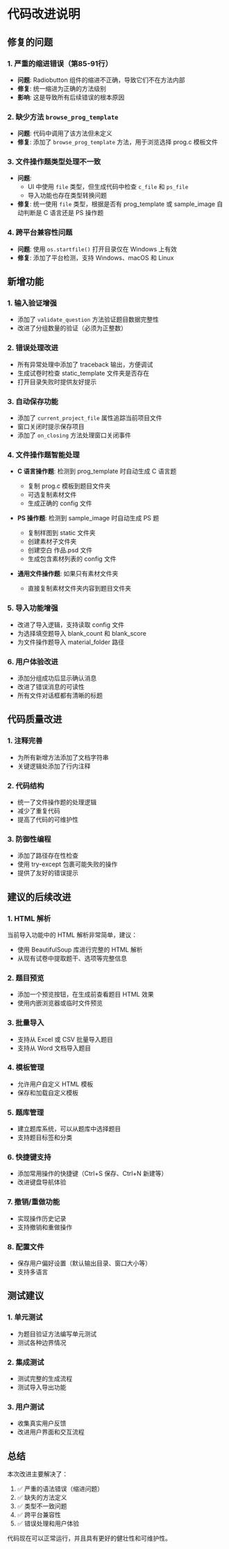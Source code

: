 # 代码改进说明

## 修复的问题

### 1. **严重的缩进错误（第85-91行）**
- **问题**: Radiobutton 组件的缩进不正确，导致它们不在方法内部
- **修复**: 统一缩进为正确的方法级别
- **影响**: 这是导致所有后续错误的根本原因

### 2. **缺少方法 `browse_prog_template`**
- **问题**: 代码中调用了该方法但未定义
- **修复**: 添加了 `browse_prog_template` 方法，用于浏览选择 prog.c 模板文件

### 3. **文件操作题类型处理不一致**
- **问题**: 
  - UI 中使用 `file` 类型，但生成代码中检查 `c_file` 和 `ps_file`
  - 导入功能也存在类型转换问题
- **修复**: 统一使用 `file` 类型，根据是否有 prog_template 或 sample_image 自动判断是 C 语言还是 PS 操作题

### 4. **跨平台兼容性问题**
- **问题**: 使用 `os.startfile()` 打开目录仅在 Windows 上有效
- **修复**: 添加了平台检测，支持 Windows、macOS 和 Linux

## 新增功能

### 1. **输入验证增强**
- 添加了 `validate_question` 方法验证题目数据完整性
- 改进了分组数量的验证（必须为正整数）

### 2. **错误处理改进**
- 所有异常处理中添加了 traceback 输出，方便调试
- 生成试卷时检查 static_template 文件夹是否存在
- 打开目录失败时提供友好提示

### 3. **自动保存功能**
- 添加了 `current_project_file` 属性追踪当前项目文件
- 窗口关闭时提示保存项目
- 添加了 `on_closing` 方法处理窗口关闭事件

### 4. **文件操作题智能处理**
- **C 语言操作题**: 检测到 prog_template 时自动生成 C 语言题
  - 复制 prog.c 模板到题目文件夹
  - 可选复制素材文件
  - 生成正确的 config 文件

- **PS 操作题**: 检测到 sample_image 时自动生成 PS 题
  - 复制样图到 static 文件夹
  - 创建素材子文件夹
  - 创建空白 作品.psd 文件
  - 生成包含素材列表的 config 文件

- **通用文件操作题**: 如果只有素材文件夹
  - 直接复制素材文件夹内容到题目文件夹

### 5. **导入功能增强**
- 改进了导入逻辑，支持读取 config 文件
- 为选择填空题导入 blank_count 和 blank_score
- 为文件操作题导入 material_folder 路径

### 6. **用户体验改进**
- 添加分组成功后显示确认消息
- 改进了错误消息的可读性
- 所有文件对话框都有清晰的标题

## 代码质量改进

### 1. **注释完善**
- 为所有新增方法添加了文档字符串
- 关键逻辑处添加了行内注释

### 2. **代码结构**
- 统一了文件操作题的处理逻辑
- 减少了重复代码
- 提高了代码的可维护性

### 3. **防御性编程**
- 添加了路径存在性检查
- 使用 try-except 包裹可能失败的操作
- 提供了友好的错误提示

## 建议的后续改进

### 1. **HTML 解析**
当前导入功能中的 HTML 解析非常简单，建议：
- 使用 BeautifulSoup 库进行完整的 HTML 解析
- 从现有试卷中提取题干、选项等完整信息

### 2. **题目预览**
- 添加一个预览按钮，在生成前查看题目 HTML 效果
- 使用内嵌浏览器或临时文件预览

### 3. **批量导入**
- 支持从 Excel 或 CSV 批量导入题目
- 支持从 Word 文档导入题目

### 4. **模板管理**
- 允许用户自定义 HTML 模板
- 保存和加载自定义模板

### 5. **题库管理**
- 建立题库系统，可以从题库中选择题目
- 支持题目标签和分类

### 6. **快捷键支持**
- 添加常用操作的快捷键（Ctrl+S 保存、Ctrl+N 新建等）
- 改进键盘导航体验

### 7. **撤销/重做功能**
- 实现操作历史记录
- 支持撤销和重做操作

### 8. **配置文件**
- 保存用户偏好设置（默认输出目录、窗口大小等）
- 支持多语言

## 测试建议

### 1. **单元测试**
- 为题目验证方法编写单元测试
- 测试各种边界情况

### 2. **集成测试**
- 测试完整的生成流程
- 测试导入导出功能

### 3. **用户测试**
- 收集真实用户反馈
- 改进用户界面和交互流程

## 总结

本次改进主要解决了：
1. ✅ 严重的语法错误（缩进问题）
2. ✅ 缺失的方法定义
3. ✅ 类型不一致问题
4. ✅ 跨平台兼容性
5. ✅ 错误处理和用户体验

代码现在可以正常运行，并且具有更好的健壮性和可维护性。
